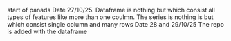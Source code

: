 start of panads
Date 27/10/25.
Dataframe is nothing but which consist all types of features like more than one coulmn.
The series is nothing is but which consist single column and many rows
Date 28 and 29/10/25
The repo is added with the dataframe